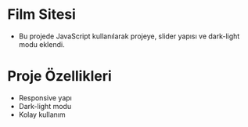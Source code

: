 # Film Sitesi

* Bu projede JavaScript kullanılarak projeye, slider yapısı ve dark-light modu eklendi.

# Proje Özellikleri

* Responsive yapı
* Dark-light modu
* Kolay kullanım


  
